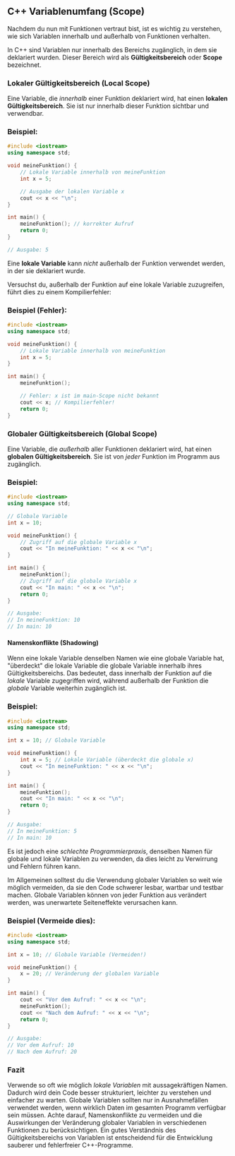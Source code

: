 ## C++ Variablenumfang (Scope)

Nachdem du nun mit Funktionen vertraut bist, ist es wichtig zu verstehen, wie sich Variablen innerhalb und außerhalb von Funktionen verhalten.

In C++ sind Variablen nur innerhalb des Bereichs zugänglich, in dem sie deklariert wurden. Dieser Bereich wird als **Gültigkeitsbereich** oder **Scope** bezeichnet.

### Lokaler Gültigkeitsbereich (Local Scope)

Eine Variable, die *innerhalb* einer Funktion deklariert wird, hat einen **lokalen Gültigkeitsbereich**. Sie ist nur innerhalb dieser Funktion sichtbar und verwendbar.

### Beispiel:

```c++
#include <iostream>
using namespace std;

void meineFunktion() {
    // Lokale Variable innerhalb von meineFunktion
    int x = 5;

    // Ausgabe der lokalen Variable x
    cout << x << "\n";
}

int main() {
    meineFunktion(); // korrekter Aufruf
    return 0;
}

// Ausgabe: 5
```

Eine **lokale Variable** kann *nicht* außerhalb der Funktion verwendet werden, in der sie deklariert wurde.

Versuchst du, außerhalb der Funktion auf eine lokale Variable zuzugreifen, führt dies zu einem Kompilierfehler:

### Beispiel (Fehler):

```c++
#include <iostream>
using namespace std;

void meineFunktion() {
    // Lokale Variable innerhalb von meineFunktion
    int x = 5;
}

int main() {
    meineFunktion();

    // Fehler: x ist im main-Scope nicht bekannt
    cout << x; // Kompilierfehler!
    return 0;
}
```

### Globaler Gültigkeitsbereich (Global Scope)

Eine Variable, die *außerhalb* aller Funktionen deklariert wird, hat einen **globalen Gültigkeitsbereich**. Sie ist von *jeder* Funktion im Programm aus zugänglich.

### Beispiel:

```c++
#include <iostream>
using namespace std;

// Globale Variable
int x = 10;

void meineFunktion() {
    // Zugriff auf die globale Variable x
    cout << "In meineFunktion: " << x << "\n";
}

int main() {
    meineFunktion();
    // Zugriff auf die globale Variable x
    cout << "In main: " << x << "\n";
    return 0;
}

// Ausgabe:
// In meineFunktion: 10
// In main: 10
```

#### Namenskonflikte (Shadowing)

Wenn eine lokale Variable denselben Namen wie eine globale Variable hat, "überdeckt" die lokale Variable die globale Variable innerhalb ihres Gültigkeitsbereichs. Das bedeutet, dass innerhalb der Funktion auf die *lokale* Variable zugegriffen wird, während außerhalb der Funktion die *globale* Variable weiterhin zugänglich ist.

### Beispiel:

```c++
#include <iostream>
using namespace std;

int x = 10; // Globale Variable

void meineFunktion() {
    int x = 5; // Lokale Variable (überdeckt die globale x)
    cout << "In meineFunktion: " << x << "\n";
}

int main() {
    meineFunktion();
    cout << "In main: " << x << "\n";
    return 0;
}

// Ausgabe:
// In meineFunktion: 5
// In main: 10
```

Es ist jedoch eine *schlechte Programmierpraxis*, denselben Namen für globale und lokale Variablen zu verwenden, da dies leicht zu Verwirrung und Fehlern führen kann.

Im Allgemeinen solltest du die Verwendung globaler Variablen so weit wie möglich vermeiden, da sie den Code schwerer lesbar, wartbar und testbar machen. Globale Variablen können von jeder Funktion aus verändert werden, was unerwartete Seiteneffekte verursachen kann.

### Beispiel (Vermeide dies):

```c++
#include <iostream>
using namespace std;

int x = 10; // Globale Variable (Vermeiden!)

void meineFunktion() {
    x = 20; // Veränderung der globalen Variable
}

int main() {
    cout << "Vor dem Aufruf: " << x << "\n";
    meineFunktion();
    cout << "Nach dem Aufruf: " << x << "\n";
    return 0;
}

// Ausgabe:
// Vor dem Aufruf: 10
// Nach dem Aufruf: 20
```

### Fazit

Verwende so oft wie möglich *lokale Variablen* mit aussagekräftigen Namen. Dadurch wird dein Code besser strukturiert, leichter zu verstehen und einfacher zu warten. Globale Variablen sollten nur in Ausnahmefällen verwendet werden, wenn wirklich Daten im gesamten Programm verfügbar sein müssen. Achte darauf, Namenskonflikte zu vermeiden und die Auswirkungen der Veränderung globaler Variablen in verschiedenen Funktionen zu berücksichtigen. Ein gutes Verständnis des Gültigkeitsbereichs von Variablen ist entscheidend für die Entwicklung sauberer und fehlerfreier C++-Programme.
